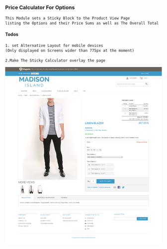 ### Price Calculator For Options ###

    This Module sets a Sticky Block to the Product View Page 
    listing the Options and their Price Sums as well as The Overall Total
   
#### Todos ####
    1. set Alternative Layout for mobile devices
    (Only displayed on Screens wider than 775px at the moment)
    
    2.Make The Sticky Calculator overlay the page
    
![alt text](https://raw.githubusercontent.com/aliuosio/devhh-magento1-pricecalc/master/screencapture.jpg)
